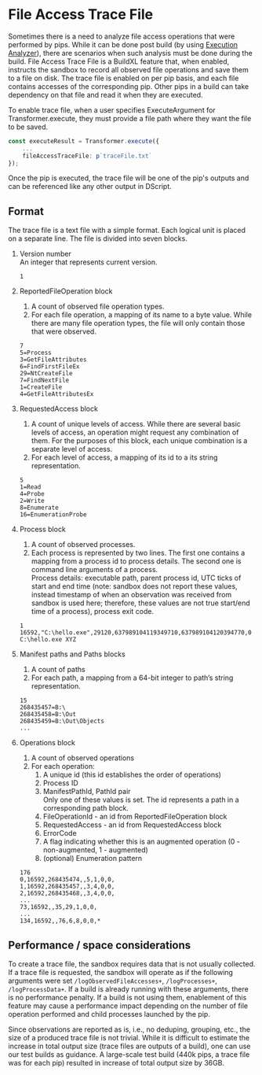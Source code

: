 # File Access Trace File

Sometimes there is a need to analyze file access operations that were performed by pips.
While it can be done post build (by using [Execution Analyzer](Execution-Analyzer.md)), there are scenarios when such analysis must be done during the build.
File Access Trace File is a BuildXL feature that, when enabled, instructs the sandbox to record all observed file operations and save them to a file on disk.
The trace file is enabled on per pip basis, and each file contains accesses of the corresponding pip.
Other pips in a build can take dependency on that file and read it when they are executed.

To enable trace file, when a user specifies ExecuteArgument for Transformer.execute, they must provide a file path where they want the file to be saved.

```ts
const executeResult = Transformer.execute({
    ...
    fileAccessTraceFile: p`traceFile.txt`
});
```

Once the pip is executed, the trace file will be one of the pip's outputs and can be referenced like any other output in DScript.

## Format

The trace file is a text file with a simple format. 
Each logical unit is placed on a separate line.
The file is divided into seven blocks.

1. Version number<br />
An integer that represents current version.
    ```
    1
    ```

2. ReportedFileOperation block
    1. A count of observed file operation types.
    2. For each file operation, a mapping of its name to a byte value.
While there are many file operation types, the file will only contain those that were observed.

    ```
    7
    5=Process
    3=GetFileAttributes
    6=FindFirstFileEx
    29=NtCreateFile
    7=FindNextFile
    1=CreateFile
    4=GetFileAttributesEx
    ```

3. RequestedAccess block
    1. A count of unique levels of access. 
       While there are several basic levels of access, an operation might request any combination of them.
       For the purposes of this block, each unique combination is a separate level of access.
    2. For each level of access, a mapping of its id to a its string representation. 

    ```
    5
    1=Read
    4=Probe
    2=Write
    8=Enumerate
    16=EnumerationProbe
    ```

4. Process block
    1. A count of observed processes.
    2. Each process is represented by two lines. The first one contains a mapping from a process id to process details. The second one is command line arguments of a process. <br />
Process details: executable path, parent process id, UTC ticks of start and end time (note: sandbox does not report these values, instead timestamp of when an observation was received from sandbox is used here; therefore, these values are not true start/end time of a process), process exit code.
    ```
    1
    16592,"C:\hello.exe",29120,637989104119349710,637989104120394770,0
    C:\hello.exe XYZ
    ```

5. Manifest paths and Paths blocks
    1. A count of paths
    2. For each path, a mapping from a 64-bit integer to path’s string representation.

    ```
    15
    268435457=B:\
    268435458=B:\Out
    268435459=B:\Out\Objects
    ...
    ```

6. Operations block
    1. A count of observed operations
    2. For each operation: <br />
        1. A unique id (this id establishes the order of operations)
        2. Process ID
        3. ManifestPathId, PathId pair <br />
            Only one of these values is set. The id represents a path in a corresponding path block.
        4. FileOperationId - an id from ReportedFileOperation block
        5. RequestedAccess - an id from RequestedAccess block
        6. ErrorCode
        7. A flag indicating whether this is an augmented operation (0 - non-augmented, 1 - augmented)
        8. (optional) Enumeration pattern

    ```
    176
    0,16592,268435474,,5,1,0,0,
    1,16592,268435457,,3,4,0,0,
    2,16592,268435468,,3,4,0,0,
    ...
    73,16592,,35,29,1,0,0,
    ...
    134,16592,,76,6,8,0,0,*
    ```

## Performance / space considerations
To create a trace file, the sandbox requires data that is not usually collected. 
If a trace file is requested, the sandbox will operate as if the following arguments were set `/logObservedFileAccesses+`, `/logProcesses+`, `/logProcessData+`.
If a build is already running with these arguments, there is no performance penalty. 
If a build is not using them, enablement of this feature may cause a performance impact depending on the number of file operation performed and child processes launched by the pip.

Since observations are reported as is, i.e., no deduping, grouping, etc., the size of a produced trace file is not trivial. 
While it is difficult to estimate the increase in total output size (trace files are outputs of a build), one can use our test builds as guidance. 
A large-scale test build (440k pips, a trace file was for each pip) resulted in increase of total output size by 36GB. 


